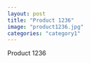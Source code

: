 ```yaml
---
layout: post
title: "Product 1236"
image: "product1236.jpg"
categories: "category1"
---
```

Product 1236
